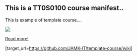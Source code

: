 ## This is a TT0S0100 course manifest..

This is example of template course....

![](https://avatars0.githubusercontent.com/u/8133582?v=3&s=60)

[Read more!](https://github.com/JAMK-IT/template-course/pulse)




[target_url=https://github.com/JAMK-IT/template-course/wiki]
